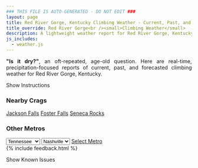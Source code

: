 ```yaml
---
### THIS FILE IS AUTO-GENERATED - DO NOT EDIT ###
layout: page
title: Red River Gorge, Kentucky Climbing Weather - Current, Past, and Forecasted Report
title_override: Red River Gorge<br /><small>Climbing Weather</small>
description: A lightweight weather report for Red River Gorge, Kentucky. Optimized for slow internet connections.
js_includes:
  - weather.js
---
```


<section class="measure center lh-copy f5-ns f6 ph2 mv4" style="text-align: justify;">
<strong>"Is it dry?"</strong>, an oft-repeated, age-old question. Here are real-time,
precipitation-focused reports of current, past, and forecasted climbing weather for Red River Gorge, Kentucky.
</section>

<p id="settings-toggle" class="mw5 b center tc hover-light-red black-70 pointer">Show Instructions</p>
<section id="settings" class="overflow-hidden" style="display:none;">
    <div class="mv2 ph2 center">
        <div class="fn f6 tc pv2">
            <p class="measure lh-copy center"><strong>Show/hide hourly forecasts</strong> by clicking the desired day.</p>
            <hr class="mw5 p0 mv2 o-60 b0 bt b--light-red light-red bg-light-red">
            <p class="measure lh-copy center"><strong>Current and Past conditions</strong> are measured by the nearest weather station. <strong>Forecast conditions</strong> are calculated and polled separately.</p>
            <hr class="mw5 p0 mv2 o-60 b0 bt b--light-red light-red bg-light-red">
            <p class="measure lh-copy center"><strong>Having issues?</strong> Try <a id="clear-cache" class="no-underline relative fancy-link light-red hover-light-red" href="#">clearing the local cache</a>.</p>
            <hr class="mw5 p0 mv2 o-60 b0 bt b--light-red light-red bg-light-red">
            <p class="measure lh-copy center">Weather data sourced from <a class="no-underline fancy-link relative light-red" target="_blank" href="https://www.weather.gov/documentation/services-web-api">weather.gov</a>.</p>
        </div>
    </div>
</section>
<section id="weather" data-crag="red-river-gorge-kentucky" class="mv4-ns mv3 ph2 center"></section>
<section id="nearby" class="tc lh-copy">
  <h3>Nearby Crags</h3>
<a class="nowrap no-underline fancy-link relative light-red mh3" href="/crags/jackson-falls-illinois-weather.html">Jackson Falls</a>
<a class="nowrap no-underline fancy-link relative light-red mh3" href="/crags/foster-falls-tennessee-weather.html">Foster Falls</a>
<a class="nowrap no-underline fancy-link relative light-red mh3" href="/crags/seneca-rocks-west-virginia-weather.html">Seneca Rocks</a>
</section>
<section id="nearby" class="tc lh-copy">
  <h3>Other Metros</h3>
  <select class="ma1 bg-near-white pa2" id="stateSel">
    <option value="Texas">Texas</option>
    <option value="Washington">Washington</option>
    <option value="Colorado">Colorado</option>
    <option value="Tennessee" selected>Tennessee</option>
    <option value="Utah">Utah</option>
    <option value="California">California</option>
  </select>
  <select class="ma1 bg-near-white pa2" id="citySel">
    <option value="Nashville" selected>Nashville</option>
  </select>
  <a id="selectMetro" class="f6 link dim ph3 pv2 ma1 dib white bg-light-red" href="/crags/nashville-tennessee-weather.html">Select Metro</a>
  <script>
    var states = [];
    states["Texas"] = "Austin"
    states["Washington"] = "Seattle"
    states["Colorado"] = "Denver"
    states["Tennessee"] = "Nashville"
    states["Utah"] = "Salt Lake City"
    states["California"] = "San Francisco|Los Angeles"
  </script>
</section>
{% include feedback.html %}
<p id="issues-toggle" class="mw5 b center tc hover-light-red black-70 pointer">Show Known Issues</p>
<section id="issues" class="overflow-hidden tc f6">
</section>

<script>
  var weekly_JKL_47_57 = {"updated":"2022-01-18T07:58:55+00:00","units":"us","forecastGenerator":"BaselineForecastGenerator","generatedAt":"2022-01-18T08:48:55+00:00","updateTime":"2022-01-18T07:58:55+00:00","validTimes":"2022-01-18T01:00:00+00:00/P8D","elevation":{"unitCode":"wmoUnit:m","value":270.0528},"periods":[{"number":1,"name":"Overnight","startTime":"2022-01-18T03:00:00-05:00","endTime":"2022-01-18T06:00:00-05:00","isDaytime":false,"temperature":19,"temperatureUnit":"F","temperatureTrend":"rising","windSpeed":"3 mph","windDirection":"WSW","icon":"https://api.weather.gov/icons/land/night/cold?size=medium","shortForecast":"Mostly Cloudy","detailedForecast":"Mostly cloudy. Low around 19, with temperatures rising to around 21 overnight. West southwest wind around 3 mph."},{"number":2,"name":"Tuesday","startTime":"2022-01-18T06:00:00-05:00","endTime":"2022-01-18T18:00:00-05:00","isDaytime":true,"temperature":41,"temperatureUnit":"F","temperatureTrend":"falling","windSpeed":"6 mph","windDirection":"SSW","icon":"https://api.weather.gov/icons/land/day/bkn?size=medium","shortForecast":"Partly Sunny","detailedForecast":"Partly sunny. High near 41, with temperatures falling to around 40 in the afternoon. South southwest wind around 6 mph."},{"number":3,"name":"Tuesday Night","startTime":"2022-01-18T18:00:00-05:00","endTime":"2022-01-19T06:00:00-05:00","isDaytime":false,"temperature":32,"temperatureUnit":"F","temperatureTrend":"rising","windSpeed":"8 mph","windDirection":"SSW","icon":"https://api.weather.gov/icons/land/night/bkn?size=medium","shortForecast":"Mostly Cloudy","detailedForecast":"Mostly cloudy. Low around 32, with temperatures rising to around 36 overnight. South southwest wind around 8 mph, with gusts as high as 18 mph."},{"number":4,"name":"Wednesday","startTime":"2022-01-19T06:00:00-05:00","endTime":"2022-01-19T18:00:00-05:00","isDaytime":true,"temperature":44,"temperatureUnit":"F","temperatureTrend":"falling","windSpeed":"3 to 8 mph","windDirection":"SW","icon":"https://api.weather.gov/icons/land/day/rain,60/rain,90?size=medium","shortForecast":"Light Rain","detailedForecast":"Rain after 8am. Mostly cloudy. High near 44, with temperatures falling to around 42 in the afternoon. Southwest wind 3 to 8 mph, with gusts as high as 17 mph. Chance of precipitation is 90%. New rainfall amounts between a tenth and quarter of an inch possible."},{"number":5,"name":"Wednesday Night","startTime":"2022-01-19T18:00:00-05:00","endTime":"2022-01-20T06:00:00-05:00","isDaytime":false,"temperature":22,"temperatureUnit":"F","temperatureTrend":"rising","windSpeed":"2 to 6 mph","windDirection":"NNW","icon":"https://api.weather.gov/icons/land/night/snow,90/snow,80?size=medium","shortForecast":"Rain And Snow","detailedForecast":"Rain before 11pm, then rain and snow. Cloudy. Low around 22, with temperatures rising to around 25 overnight. North northwest wind 2 to 6 mph. Chance of precipitation is 90%. New snow accumulation of 1 to 2 inches possible."},{"number":6,"name":"Thursday","startTime":"2022-01-20T06:00:00-05:00","endTime":"2022-01-20T18:00:00-05:00","isDaytime":true,"temperature":25,"temperatureUnit":"F","temperatureTrend":null,"windSpeed":"7 mph","windDirection":"N","icon":"https://api.weather.gov/icons/land/day/snow,30/bkn?size=medium","shortForecast":"Chance Light Snow then Partly Sunny","detailedForecast":"A chance of snow before 8am. Partly sunny, with a high near 25. Chance of precipitation is 30%. New snow accumulation of less than one inch possible."},{"number":7,"name":"Thursday Night","startTime":"2022-01-20T18:00:00-05:00","endTime":"2022-01-21T06:00:00-05:00","isDaytime":false,"temperature":12,"temperatureUnit":"F","temperatureTrend":null,"windSpeed":"6 mph","windDirection":"NNE","icon":"https://api.weather.gov/icons/land/night/cold?size=medium","shortForecast":"Partly Cloudy","detailedForecast":"Partly cloudy, with a low around 12."},{"number":8,"name":"Friday","startTime":"2022-01-21T06:00:00-05:00","endTime":"2022-01-21T18:00:00-05:00","isDaytime":true,"temperature":23,"temperatureUnit":"F","temperatureTrend":null,"windSpeed":"6 mph","windDirection":"NE","icon":"https://api.weather.gov/icons/land/day/bkn/snow,20?size=medium","shortForecast":"Partly Sunny then Slight Chance Light Snow","detailedForecast":"A slight chance of snow after 2pm. Partly sunny, with a high near 23. Chance of precipitation is 20%."},{"number":9,"name":"Friday Night","startTime":"2022-01-21T18:00:00-05:00","endTime":"2022-01-22T06:00:00-05:00","isDaytime":false,"temperature":9,"temperatureUnit":"F","temperatureTrend":null,"windSpeed":"5 mph","windDirection":"NE","icon":"https://api.weather.gov/icons/land/night/snow,30?size=medium","shortForecast":"Chance Light Snow","detailedForecast":"A chance of snow before 5am. Partly cloudy, with a low around 9. Chance of precipitation is 30%. New snow accumulation of less than half an inch possible."},{"number":10,"name":"Saturday","startTime":"2022-01-22T06:00:00-05:00","endTime":"2022-01-22T18:00:00-05:00","isDaytime":true,"temperature":28,"temperatureUnit":"F","temperatureTrend":null,"windSpeed":"5 mph","windDirection":"ESE","icon":"https://api.weather.gov/icons/land/day/sct?size=medium","shortForecast":"Mostly Sunny","detailedForecast":"Mostly sunny, with a high near 28. Little or no snow accumulation expected."},{"number":11,"name":"Saturday Night","startTime":"2022-01-22T18:00:00-05:00","endTime":"2022-01-23T06:00:00-05:00","isDaytime":false,"temperature":11,"temperatureUnit":"F","temperatureTrend":null,"windSpeed":"3 mph","windDirection":"SW","icon":"https://api.weather.gov/icons/land/night/cold?size=medium","shortForecast":"Partly Cloudy","detailedForecast":"Partly cloudy, with a low around 11."},{"number":12,"name":"Sunday","startTime":"2022-01-23T06:00:00-05:00","endTime":"2022-01-23T18:00:00-05:00","isDaytime":true,"temperature":31,"temperatureUnit":"F","temperatureTrend":null,"windSpeed":"3 to 7 mph","windDirection":"WSW","icon":"https://api.weather.gov/icons/land/day/sct?size=medium","shortForecast":"Mostly Sunny","detailedForecast":"Mostly sunny, with a high near 31."},{"number":13,"name":"Sunday Night","startTime":"2022-01-23T18:00:00-05:00","endTime":"2022-01-24T06:00:00-05:00","isDaytime":false,"temperature":17,"temperatureUnit":"F","temperatureTrend":null,"windSpeed":"6 mph","windDirection":"WSW","icon":"https://api.weather.gov/icons/land/night/cold/snow,20?size=medium","shortForecast":"Partly Cloudy then Slight Chance Light Snow","detailedForecast":"A slight chance of snow between 1am and 3am. Partly cloudy, with a low around 17. Chance of precipitation is 20%."},{"number":14,"name":"Monday","startTime":"2022-01-24T06:00:00-05:00","endTime":"2022-01-24T18:00:00-05:00","isDaytime":true,"temperature":35,"temperatureUnit":"F","temperatureTrend":null,"windSpeed":"8 mph","windDirection":"SW","icon":"https://api.weather.gov/icons/land/day/sct?size=medium","shortForecast":"Mostly Sunny","detailedForecast":"Mostly sunny, with a high near 35."}]}
  var hourly_JKL_47_57 = {"@context":["https://geojson.org/geojson-ld/geojson-context.jsonld",{"@version":"1.1","wx":"https://api.weather.gov/ontology#","geo":"http://www.opengis.net/ont/geosparql#","unit":"http://codes.wmo.int/common/unit/","@vocab":"https://api.weather.gov/ontology#"}],"type":"Feature","geometry":{"type":"Polygon","coordinates":[[[-83.7102083,37.7926247],[-83.7125498,37.7704513],[-83.68449530000001,37.7685983],[-83.6821481,37.7907716],[-83.7102083,37.7926247]]]},"properties":{"updated":"2022-01-18T07:58:55+00:00","units":"us","forecastGenerator":"HourlyForecastGenerator","generatedAt":"2022-01-18T08:48:56+00:00","updateTime":"2022-01-18T07:58:55+00:00","validTimes":"2022-01-18T01:00:00+00:00/P8D","elevation":{"unitCode":"wmoUnit:m","value":270.0528},"periods":[{"number":1,"name":"","startTime":"2022-01-18T03:00:00-05:00","endTime":"2022-01-18T04:00:00-05:00","isDaytime":false,"temperature":25,"temperatureUnit":"F","temperatureTrend":null,"windSpeed":"3 mph","windDirection":"W","icon":"https://api.weather.gov/icons/land/night/bkn?size=small","shortForecast":"Mostly Cloudy","detailedForecast":""},{"number":2,"name":"","startTime":"2022-01-18T04:00:00-05:00","endTime":"2022-01-18T05:00:00-05:00","isDaytime":false,"temperature":23,"temperatureUnit":"F","temperatureTrend":null,"windSpeed":"3 mph","windDirection":"WSW","icon":"https://api.weather.gov/icons/land/night/bkn?size=small","shortForecast":"Mostly Cloudy","detailedForecast":""},{"number":3,"name":"","startTime":"2022-01-18T05:00:00-05:00","endTime":"2022-01-18T06:00:00-05:00","isDaytime":false,"temperature":21,"temperatureUnit":"F","temperatureTrend":null,"windSpeed":"3 mph","windDirection":"WSW","icon":"https://api.weather.gov/icons/land/night/bkn?size=small","shortForecast":"Mostly Cloudy","detailedForecast":""},{"number":4,"name":"","startTime":"2022-01-18T06:00:00-05:00","endTime":"2022-01-18T07:00:00-05:00","isDaytime":true,"temperature":19,"temperatureUnit":"F","temperatureTrend":null,"windSpeed":"3 mph","windDirection":"SW","icon":"https://api.weather.gov/icons/land/day/cold?size=small","shortForecast":"Partly Sunny","detailedForecast":""},{"number":5,"name":"","startTime":"2022-01-18T07:00:00-05:00","endTime":"2022-01-18T08:00:00-05:00","isDaytime":true,"temperature":19,"temperatureUnit":"F","temperatureTrend":null,"windSpeed":"5 mph","windDirection":"SW","icon":"https://api.weather.gov/icons/land/day/cold?size=small","shortForecast":"Mostly Cloudy","detailedForecast":""},{"number":6,"name":"","startTime":"2022-01-18T08:00:00-05:00","endTime":"2022-01-18T09:00:00-05:00","isDaytime":true,"temperature":21,"temperatureUnit":"F","temperatureTrend":null,"windSpeed":"5 mph","windDirection":"SW","icon":"https://api.weather.gov/icons/land/day/bkn?size=small","shortForecast":"Partly Sunny","detailedForecast":""},{"number":7,"name":"","startTime":"2022-01-18T09:00:00-05:00","endTime":"2022-01-18T10:00:00-05:00","isDaytime":true,"temperature":24,"temperatureUnit":"F","temperatureTrend":null,"windSpeed":"5 mph","windDirection":"SSW","icon":"https://api.weather.gov/icons/land/day/bkn?size=small","shortForecast":"Partly Sunny","detailedForecast":""},{"number":8,"name":"","startTime":"2022-01-18T10:00:00-05:00","endTime":"2022-01-18T11:00:00-05:00","isDaytime":true,"temperature":28,"temperatureUnit":"F","temperatureTrend":null,"windSpeed":"5 mph","windDirection":"SSW","icon":"https://api.weather.gov/icons/land/day/bkn?size=small","shortForecast":"Partly Sunny","detailedForecast":""},{"number":9,"name":"","startTime":"2022-01-18T11:00:00-05:00","endTime":"2022-01-18T12:00:00-05:00","isDaytime":true,"temperature":31,"temperatureUnit":"F","temperatureTrend":null,"windSpeed":"5 mph","windDirection":"SSW","icon":"https://api.weather.gov/icons/land/day/bkn?size=small","shortForecast":"Partly Sunny","detailedForecast":""},{"number":10,"name":"","startTime":"2022-01-18T12:00:00-05:00","endTime":"2022-01-18T13:00:00-05:00","isDaytime":true,"temperature":34,"temperatureUnit":"F","temperatureTrend":null,"windSpeed":"6 mph","windDirection":"SSW","icon":"https://api.weather.gov/icons/land/day/bkn?size=small","shortForecast":"Partly Sunny","detailedForecast":""},{"number":11,"name":"","startTime":"2022-01-18T13:00:00-05:00","endTime":"2022-01-18T14:00:00-05:00","isDaytime":true,"temperature":37,"temperatureUnit":"F","temperatureTrend":null,"windSpeed":"6 mph","windDirection":"SSW","icon":"https://api.weather.gov/icons/land/day/sct?size=small","shortForecast":"Mostly Sunny","detailedForecast":""},{"number":12,"name":"","startTime":"2022-01-18T14:00:00-05:00","endTime":"2022-01-18T15:00:00-05:00","isDaytime":true,"temperature":39,"temperatureUnit":"F","temperatureTrend":null,"windSpeed":"6 mph","windDirection":"SSW","icon":"https://api.weather.gov/icons/land/day/sct?size=small","shortForecast":"Mostly Sunny","detailedForecast":""},{"number":13,"name":"","startTime":"2022-01-18T15:00:00-05:00","endTime":"2022-01-18T16:00:00-05:00","isDaytime":true,"temperature":41,"temperatureUnit":"F","temperatureTrend":null,"windSpeed":"6 mph","windDirection":"S","icon":"https://api.weather.gov/icons/land/day/sct?size=small","shortForecast":"Mostly Sunny","detailedForecast":""},{"number":14,"name":"","startTime":"2022-01-18T16:00:00-05:00","endTime":"2022-01-18T17:00:00-05:00","isDaytime":true,"temperature":41,"temperatureUnit":"F","temperatureTrend":null,"windSpeed":"6 mph","windDirection":"S","icon":"https://api.weather.gov/icons/land/day/sct?size=small","shortForecast":"Mostly Sunny","detailedForecast":""},{"number":15,"name":"","startTime":"2022-01-18T17:00:00-05:00","endTime":"2022-01-18T18:00:00-05:00","isDaytime":true,"temperature":40,"temperatureUnit":"F","temperatureTrend":null,"windSpeed":"6 mph","windDirection":"S","icon":"https://api.weather.gov/icons/land/day/sct?size=small","shortForecast":"Mostly Sunny","detailedForecast":""},{"number":16,"name":"","startTime":"2022-01-18T18:00:00-05:00","endTime":"2022-01-18T19:00:00-05:00","isDaytime":false,"temperature":36,"temperatureUnit":"F","temperatureTrend":null,"windSpeed":"6 mph","windDirection":"S","icon":"https://api.weather.gov/icons/land/night/sct?size=small","shortForecast":"Partly Cloudy","detailedForecast":""},{"number":17,"name":"","startTime":"2022-01-18T19:00:00-05:00","endTime":"2022-01-18T20:00:00-05:00","isDaytime":false,"temperature":33,"temperatureUnit":"F","temperatureTrend":null,"windSpeed":"6 mph","windDirection":"S","icon":"https://api.weather.gov/icons/land/night/sct?size=small","shortForecast":"Partly Cloudy","detailedForecast":""},{"number":18,"name":"","startTime":"2022-01-18T20:00:00-05:00","endTime":"2022-01-18T21:00:00-05:00","isDaytime":false,"temperature":32,"temperatureUnit":"F","temperatureTrend":null,"windSpeed":"6 mph","windDirection":"S","icon":"https://api.weather.gov/icons/land/night/sct?size=small","shortForecast":"Partly Cloudy","detailedForecast":""},{"number":19,"name":"","startTime":"2022-01-18T21:00:00-05:00","endTime":"2022-01-18T22:00:00-05:00","isDaytime":false,"temperature":32,"temperatureUnit":"F","temperatureTrend":null,"windSpeed":"7 mph","windDirection":"S","icon":"https://api.weather.gov/icons/land/night/bkn?size=small","shortForecast":"Mostly Cloudy","detailedForecast":""},{"number":20,"name":"","startTime":"2022-01-18T22:00:00-05:00","endTime":"2022-01-18T23:00:00-05:00","isDaytime":false,"temperature":33,"temperatureUnit":"F","temperatureTrend":null,"windSpeed":"7 mph","windDirection":"S","icon":"https://api.weather.gov/icons/land/night/bkn?size=small","shortForecast":"Mostly Cloudy","detailedForecast":""},{"number":21,"name":"","startTime":"2022-01-18T23:00:00-05:00","endTime":"2022-01-19T00:00:00-05:00","isDaytime":false,"temperature":33,"temperatureUnit":"F","temperatureTrend":null,"windSpeed":"7 mph","windDirection":"S","icon":"https://api.weather.gov/icons/land/night/bkn?size=small","shortForecast":"Mostly Cloudy","detailedForecast":""},{"number":22,"name":"","startTime":"2022-01-19T00:00:00-05:00","endTime":"2022-01-19T01:00:00-05:00","isDaytime":false,"temperature":33,"temperatureUnit":"F","temperatureTrend":null,"windSpeed":"8 mph","windDirection":"SSW","icon":"https://api.weather.gov/icons/land/night/bkn?size=small","shortForecast":"Mostly Cloudy","detailedForecast":""},{"number":23,"name":"","startTime":"2022-01-19T01:00:00-05:00","endTime":"2022-01-19T02:00:00-05:00","isDaytime":false,"temperature":33,"temperatureUnit":"F","temperatureTrend":null,"windSpeed":"8 mph","windDirection":"SSW","icon":"https://api.weather.gov/icons/land/night/bkn?size=small","shortForecast":"Mostly Cloudy","detailedForecast":""},{"number":24,"name":"","startTime":"2022-01-19T02:00:00-05:00","endTime":"2022-01-19T03:00:00-05:00","isDaytime":false,"temperature":34,"temperatureUnit":"F","temperatureTrend":null,"windSpeed":"8 mph","windDirection":"SSW","icon":"https://api.weather.gov/icons/land/night/bkn?size=small","shortForecast":"Mostly Cloudy","detailedForecast":""},{"number":25,"name":"","startTime":"2022-01-19T03:00:00-05:00","endTime":"2022-01-19T04:00:00-05:00","isDaytime":false,"temperature":35,"temperatureUnit":"F","temperatureTrend":null,"windSpeed":"8 mph","windDirection":"SSW","icon":"https://api.weather.gov/icons/land/night/bkn?size=small","shortForecast":"Mostly Cloudy","detailedForecast":""},{"number":26,"name":"","startTime":"2022-01-19T04:00:00-05:00","endTime":"2022-01-19T05:00:00-05:00","isDaytime":false,"temperature":36,"temperatureUnit":"F","temperatureTrend":null,"windSpeed":"8 mph","windDirection":"SSW","icon":"https://api.weather.gov/icons/land/night/bkn?size=small","shortForecast":"Mostly Cloudy","detailedForecast":""},{"number":27,"name":"","startTime":"2022-01-19T05:00:00-05:00","endTime":"2022-01-19T06:00:00-05:00","isDaytime":false,"temperature":36,"temperatureUnit":"F","temperatureTrend":null,"windSpeed":"8 mph","windDirection":"SSW","icon":"https://api.weather.gov/icons/land/night/bkn?size=small","shortForecast":"Mostly Cloudy","detailedForecast":""},{"number":28,"name":"","startTime":"2022-01-19T06:00:00-05:00","endTime":"2022-01-19T07:00:00-05:00","isDaytime":true,"temperature":36,"temperatureUnit":"F","temperatureTrend":null,"windSpeed":"8 mph","windDirection":"SSW","icon":"https://api.weather.gov/icons/land/day/bkn?size=small","shortForecast":"Mostly Cloudy","detailedForecast":""},{"number":29,"name":"","startTime":"2022-01-19T07:00:00-05:00","endTime":"2022-01-19T08:00:00-05:00","isDaytime":true,"temperature":37,"temperatureUnit":"F","temperatureTrend":null,"windSpeed":"8 mph","windDirection":"SSW","icon":"https://api.weather.gov/icons/land/day/bkn?size=small","shortForecast":"Mostly Cloudy","detailedForecast":""},{"number":30,"name":"","startTime":"2022-01-19T08:00:00-05:00","endTime":"2022-01-19T09:00:00-05:00","isDaytime":true,"temperature":38,"temperatureUnit":"F","temperatureTrend":null,"windSpeed":"8 mph","windDirection":"SSW","icon":"https://api.weather.gov/icons/land/day/rain?size=small","shortForecast":"Slight Chance Light Rain","detailedForecast":""},{"number":31,"name":"","startTime":"2022-01-19T09:00:00-05:00","endTime":"2022-01-19T10:00:00-05:00","isDaytime":true,"temperature":39,"temperatureUnit":"F","temperatureTrend":null,"windSpeed":"7 mph","windDirection":"SSW","icon":"https://api.weather.gov/icons/land/day/rain?size=small","shortForecast":"Chance Light Rain","detailedForecast":""},{"number":32,"name":"","startTime":"2022-01-19T10:00:00-05:00","endTime":"2022-01-19T11:00:00-05:00","isDaytime":true,"temperature":40,"temperatureUnit":"F","temperatureTrend":null,"windSpeed":"7 mph","windDirection":"SSW","icon":"https://api.weather.gov/icons/land/day/rain?size=small","shortForecast":"Chance Light Rain","detailedForecast":""},{"number":33,"name":"","startTime":"2022-01-19T11:00:00-05:00","endTime":"2022-01-19T12:00:00-05:00","isDaytime":true,"temperature":41,"temperatureUnit":"F","temperatureTrend":null,"windSpeed":"7 mph","windDirection":"SSW","icon":"https://api.weather.gov/icons/land/day/rain?size=small","shortForecast":"Light Rain Likely","detailedForecast":""},{"number":34,"name":"","startTime":"2022-01-19T12:00:00-05:00","endTime":"2022-01-19T13:00:00-05:00","isDaytime":true,"temperature":42,"temperatureUnit":"F","temperatureTrend":null,"windSpeed":"7 mph","windDirection":"SW","icon":"https://api.weather.gov/icons/land/day/rain?size=small","shortForecast":"Light Rain Likely","detailedForecast":""},{"number":35,"name":"","startTime":"2022-01-19T13:00:00-05:00","endTime":"2022-01-19T14:00:00-05:00","isDaytime":true,"temperature":43,"temperatureUnit":"F","temperatureTrend":null,"windSpeed":"7 mph","windDirection":"SW","icon":"https://api.weather.gov/icons/land/day/rain?size=small","shortForecast":"Light Rain","detailedForecast":""},{"number":36,"name":"","startTime":"2022-01-19T14:00:00-05:00","endTime":"2022-01-19T15:00:00-05:00","isDaytime":true,"temperature":43,"temperatureUnit":"F","temperatureTrend":null,"windSpeed":"6 mph","windDirection":"SW","icon":"https://api.weather.gov/icons/land/day/rain?size=small","shortForecast":"Light Rain","detailedForecast":""},{"number":37,"name":"","startTime":"2022-01-19T15:00:00-05:00","endTime":"2022-01-19T16:00:00-05:00","isDaytime":true,"temperature":43,"temperatureUnit":"F","temperatureTrend":null,"windSpeed":"6 mph","windDirection":"SW","icon":"https://api.weather.gov/icons/land/day/rain?size=small","shortForecast":"Light Rain","detailedForecast":""},{"number":38,"name":"","startTime":"2022-01-19T16:00:00-05:00","endTime":"2022-01-19T17:00:00-05:00","isDaytime":true,"temperature":43,"temperatureUnit":"F","temperatureTrend":null,"windSpeed":"5 mph","windDirection":"SW","icon":"https://api.weather.gov/icons/land/day/rain?size=small","shortForecast":"Light Rain","detailedForecast":""},{"number":39,"name":"","startTime":"2022-01-19T17:00:00-05:00","endTime":"2022-01-19T18:00:00-05:00","isDaytime":true,"temperature":42,"temperatureUnit":"F","temperatureTrend":null,"windSpeed":"3 mph","windDirection":"WSW","icon":"https://api.weather.gov/icons/land/day/rain?size=small","shortForecast":"Light Rain","detailedForecast":""},{"number":40,"name":"","startTime":"2022-01-19T18:00:00-05:00","endTime":"2022-01-19T19:00:00-05:00","isDaytime":false,"temperature":41,"temperatureUnit":"F","temperatureTrend":null,"windSpeed":"3 mph","windDirection":"WNW","icon":"https://api.weather.gov/icons/land/night/rain?size=small","shortForecast":"Light Rain","detailedForecast":""},{"number":41,"name":"","startTime":"2022-01-19T19:00:00-05:00","endTime":"2022-01-19T20:00:00-05:00","isDaytime":false,"temperature":38,"temperatureUnit":"F","temperatureTrend":null,"windSpeed":"2 mph","windDirection":"NW","icon":"https://api.weather.gov/icons/land/night/rain?size=small","shortForecast":"Rain","detailedForecast":""},{"number":42,"name":"","startTime":"2022-01-19T20:00:00-05:00","endTime":"2022-01-19T21:00:00-05:00","isDaytime":false,"temperature":38,"temperatureUnit":"F","temperatureTrend":null,"windSpeed":"3 mph","windDirection":"NW","icon":"https://api.weather.gov/icons/land/night/rain?size=small","shortForecast":"Rain","detailedForecast":""},{"number":43,"name":"","startTime":"2022-01-19T21:00:00-05:00","endTime":"2022-01-19T22:00:00-05:00","isDaytime":false,"temperature":37,"temperatureUnit":"F","temperatureTrend":null,"windSpeed":"3 mph","windDirection":"NNW","icon":"https://api.weather.gov/icons/land/night/rain?size=small","shortForecast":"Rain","detailedForecast":""},{"number":44,"name":"","startTime":"2022-01-19T22:00:00-05:00","endTime":"2022-01-19T23:00:00-05:00","isDaytime":false,"temperature":37,"temperatureUnit":"F","temperatureTrend":null,"windSpeed":"5 mph","windDirection":"NNW","icon":"https://api.weather.gov/icons/land/night/rain?size=small","shortForecast":"Rain","detailedForecast":""},{"number":45,"name":"","startTime":"2022-01-19T23:00:00-05:00","endTime":"2022-01-20T00:00:00-05:00","isDaytime":false,"temperature":35,"temperatureUnit":"F","temperatureTrend":null,"windSpeed":"5 mph","windDirection":"NNW","icon":"https://api.weather.gov/icons/land/night/snow?size=small","shortForecast":"Rain And Snow","detailedForecast":""},{"number":46,"name":"","startTime":"2022-01-20T00:00:00-05:00","endTime":"2022-01-20T01:00:00-05:00","isDaytime":false,"temperature":32,"temperatureUnit":"F","temperatureTrend":null,"windSpeed":"6 mph","windDirection":"N","icon":"https://api.weather.gov/icons/land/night/snow?size=small","shortForecast":"Snow","detailedForecast":""},{"number":47,"name":"","startTime":"2022-01-20T01:00:00-05:00","endTime":"2022-01-20T02:00:00-05:00","isDaytime":false,"temperature":30,"temperatureUnit":"F","temperatureTrend":null,"windSpeed":"6 mph","windDirection":"N","icon":"https://api.weather.gov/icons/land/night/snow?size=small","shortForecast":"Light Snow","detailedForecast":""},{"number":48,"name":"","startTime":"2022-01-20T02:00:00-05:00","endTime":"2022-01-20T03:00:00-05:00","isDaytime":false,"temperature":29,"temperatureUnit":"F","temperatureTrend":null,"windSpeed":"6 mph","windDirection":"N","icon":"https://api.weather.gov/icons/land/night/snow?size=small","shortForecast":"Light Snow Likely","detailedForecast":""},{"number":49,"name":"","startTime":"2022-01-20T03:00:00-05:00","endTime":"2022-01-20T04:00:00-05:00","isDaytime":false,"temperature":28,"temperatureUnit":"F","temperatureTrend":null,"windSpeed":"6 mph","windDirection":"N","icon":"https://api.weather.gov/icons/land/night/snow?size=small","shortForecast":"Light Snow Likely","detailedForecast":""},{"number":50,"name":"","startTime":"2022-01-20T04:00:00-05:00","endTime":"2022-01-20T05:00:00-05:00","isDaytime":false,"temperature":27,"temperatureUnit":"F","temperatureTrend":null,"windSpeed":"6 mph","windDirection":"N","icon":"https://api.weather.gov/icons/land/night/snow?size=small","shortForecast":"Light Snow Likely","detailedForecast":""},{"number":51,"name":"","startTime":"2022-01-20T05:00:00-05:00","endTime":"2022-01-20T06:00:00-05:00","isDaytime":false,"temperature":25,"temperatureUnit":"F","temperatureTrend":null,"windSpeed":"6 mph","windDirection":"N","icon":"https://api.weather.gov/icons/land/night/snow?size=small","shortForecast":"Chance Light Snow","detailedForecast":""},{"number":52,"name":"","startTime":"2022-01-20T06:00:00-05:00","endTime":"2022-01-20T07:00:00-05:00","isDaytime":true,"temperature":24,"temperatureUnit":"F","temperatureTrend":null,"windSpeed":"6 mph","windDirection":"N","icon":"https://api.weather.gov/icons/land/day/snow?size=small","shortForecast":"Chance Light Snow","detailedForecast":""},{"number":53,"name":"","startTime":"2022-01-20T07:00:00-05:00","endTime":"2022-01-20T08:00:00-05:00","isDaytime":true,"temperature":23,"temperatureUnit":"F","temperatureTrend":null,"windSpeed":"6 mph","windDirection":"N","icon":"https://api.weather.gov/icons/land/day/snow?size=small","shortForecast":"Slight Chance Light Snow","detailedForecast":""},{"number":54,"name":"","startTime":"2022-01-20T08:00:00-05:00","endTime":"2022-01-20T09:00:00-05:00","isDaytime":true,"temperature":22,"temperatureUnit":"F","temperatureTrend":null,"windSpeed":"6 mph","windDirection":"N","icon":"https://api.weather.gov/icons/land/day/bkn?size=small","shortForecast":"Mostly Cloudy","detailedForecast":""},{"number":55,"name":"","startTime":"2022-01-20T09:00:00-05:00","endTime":"2022-01-20T10:00:00-05:00","isDaytime":true,"temperature":22,"temperatureUnit":"F","temperatureTrend":null,"windSpeed":"7 mph","windDirection":"N","icon":"https://api.weather.gov/icons/land/day/bkn?size=small","shortForecast":"Partly Sunny","detailedForecast":""},{"number":56,"name":"","startTime":"2022-01-20T10:00:00-05:00","endTime":"2022-01-20T11:00:00-05:00","isDaytime":true,"temperature":22,"temperatureUnit":"F","temperatureTrend":null,"windSpeed":"7 mph","windDirection":"N","icon":"https://api.weather.gov/icons/land/day/bkn?size=small","shortForecast":"Partly Sunny","detailedForecast":""},{"number":57,"name":"","startTime":"2022-01-20T11:00:00-05:00","endTime":"2022-01-20T12:00:00-05:00","isDaytime":true,"temperature":23,"temperatureUnit":"F","temperatureTrend":null,"windSpeed":"7 mph","windDirection":"N","icon":"https://api.weather.gov/icons/land/day/bkn?size=small","shortForecast":"Partly Sunny","detailedForecast":""},{"number":58,"name":"","startTime":"2022-01-20T12:00:00-05:00","endTime":"2022-01-20T13:00:00-05:00","isDaytime":true,"temperature":24,"temperatureUnit":"F","temperatureTrend":null,"windSpeed":"7 mph","windDirection":"N","icon":"https://api.weather.gov/icons/land/day/bkn?size=small","shortForecast":"Partly Sunny","detailedForecast":""},{"number":59,"name":"","startTime":"2022-01-20T13:00:00-05:00","endTime":"2022-01-20T14:00:00-05:00","isDaytime":true,"temperature":25,"temperatureUnit":"F","temperatureTrend":null,"windSpeed":"7 mph","windDirection":"N","icon":"https://api.weather.gov/icons/land/day/bkn?size=small","shortForecast":"Partly Sunny","detailedForecast":""},{"number":60,"name":"","startTime":"2022-01-20T14:00:00-05:00","endTime":"2022-01-20T15:00:00-05:00","isDaytime":true,"temperature":25,"temperatureUnit":"F","temperatureTrend":null,"windSpeed":"7 mph","windDirection":"N","icon":"https://api.weather.gov/icons/land/day/bkn?size=small","shortForecast":"Partly Sunny","detailedForecast":""},{"number":61,"name":"","startTime":"2022-01-20T15:00:00-05:00","endTime":"2022-01-20T16:00:00-05:00","isDaytime":true,"temperature":25,"temperatureUnit":"F","temperatureTrend":null,"windSpeed":"7 mph","windDirection":"N","icon":"https://api.weather.gov/icons/land/day/sct?size=small","shortForecast":"Mostly Sunny","detailedForecast":""},{"number":62,"name":"","startTime":"2022-01-20T16:00:00-05:00","endTime":"2022-01-20T17:00:00-05:00","isDaytime":true,"temperature":25,"temperatureUnit":"F","temperatureTrend":null,"windSpeed":"7 mph","windDirection":"N","icon":"https://api.weather.gov/icons/land/day/sct?size=small","shortForecast":"Mostly Sunny","detailedForecast":""},{"number":63,"name":"","startTime":"2022-01-20T17:00:00-05:00","endTime":"2022-01-20T18:00:00-05:00","isDaytime":true,"temperature":23,"temperatureUnit":"F","temperatureTrend":null,"windSpeed":"6 mph","windDirection":"N","icon":"https://api.weather.gov/icons/land/day/sct?size=small","shortForecast":"Mostly Sunny","detailedForecast":""},{"number":64,"name":"","startTime":"2022-01-20T18:00:00-05:00","endTime":"2022-01-20T19:00:00-05:00","isDaytime":false,"temperature":22,"temperatureUnit":"F","temperatureTrend":null,"windSpeed":"6 mph","windDirection":"N","icon":"https://api.weather.gov/icons/land/night/sct?size=small","shortForecast":"Partly Cloudy","detailedForecast":""},{"number":65,"name":"","startTime":"2022-01-20T19:00:00-05:00","endTime":"2022-01-20T20:00:00-05:00","isDaytime":false,"temperature":19,"temperatureUnit":"F","temperatureTrend":null,"windSpeed":"5 mph","windDirection":"N","icon":"https://api.weather.gov/icons/land/night/cold?size=small","shortForecast":"Partly Cloudy","detailedForecast":""},{"number":66,"name":"","startTime":"2022-01-20T20:00:00-05:00","endTime":"2022-01-20T21:00:00-05:00","isDaytime":false,"temperature":18,"temperatureUnit":"F","temperatureTrend":null,"windSpeed":"5 mph","windDirection":"N","icon":"https://api.weather.gov/icons/land/night/cold?size=small","shortForecast":"Partly Cloudy","detailedForecast":""},{"number":67,"name":"","startTime":"2022-01-20T21:00:00-05:00","endTime":"2022-01-20T22:00:00-05:00","isDaytime":false,"temperature":16,"temperatureUnit":"F","temperatureTrend":null,"windSpeed":"5 mph","windDirection":"NNE","icon":"https://api.weather.gov/icons/land/night/cold?size=small","shortForecast":"Partly Cloudy","detailedForecast":""},{"number":68,"name":"","startTime":"2022-01-20T22:00:00-05:00","endTime":"2022-01-20T23:00:00-05:00","isDaytime":false,"temperature":15,"temperatureUnit":"F","temperatureTrend":null,"windSpeed":"5 mph","windDirection":"NNE","icon":"https://api.weather.gov/icons/land/night/cold?size=small","shortForecast":"Partly Cloudy","detailedForecast":""},{"number":69,"name":"","startTime":"2022-01-20T23:00:00-05:00","endTime":"2022-01-21T00:00:00-05:00","isDaytime":false,"temperature":14,"temperatureUnit":"F","temperatureTrend":null,"windSpeed":"5 mph","windDirection":"NNE","icon":"https://api.weather.gov/icons/land/night/cold?size=small","shortForecast":"Partly Cloudy","detailedForecast":""},{"number":70,"name":"","startTime":"2022-01-21T00:00:00-05:00","endTime":"2022-01-21T01:00:00-05:00","isDaytime":false,"temperature":14,"temperatureUnit":"F","temperatureTrend":null,"windSpeed":"5 mph","windDirection":"NNE","icon":"https://api.weather.gov/icons/land/night/cold?size=small","shortForecast":"Partly Cloudy","detailedForecast":""},{"number":71,"name":"","startTime":"2022-01-21T01:00:00-05:00","endTime":"2022-01-21T02:00:00-05:00","isDaytime":false,"temperature":13,"temperatureUnit":"F","temperatureTrend":null,"windSpeed":"5 mph","windDirection":"NNE","icon":"https://api.weather.gov/icons/land/night/cold?size=small","shortForecast":"Mostly Cloudy","detailedForecast":""},{"number":72,"name":"","startTime":"2022-01-21T02:00:00-05:00","endTime":"2022-01-21T03:00:00-05:00","isDaytime":false,"temperature":14,"temperatureUnit":"F","temperatureTrend":null,"windSpeed":"5 mph","windDirection":"NNE","icon":"https://api.weather.gov/icons/land/night/cold?size=small","shortForecast":"Mostly Cloudy","detailedForecast":""},{"number":73,"name":"","startTime":"2022-01-21T03:00:00-05:00","endTime":"2022-01-21T04:00:00-05:00","isDaytime":false,"temperature":14,"temperatureUnit":"F","temperatureTrend":null,"windSpeed":"5 mph","windDirection":"NNE","icon":"https://api.weather.gov/icons/land/night/cold?size=small","shortForecast":"Mostly Cloudy","detailedForecast":""},{"number":74,"name":"","startTime":"2022-01-21T04:00:00-05:00","endTime":"2022-01-21T05:00:00-05:00","isDaytime":false,"temperature":13,"temperatureUnit":"F","temperatureTrend":null,"windSpeed":"5 mph","windDirection":"NNE","icon":"https://api.weather.gov/icons/land/night/cold?size=small","shortForecast":"Mostly Cloudy","detailedForecast":""},{"number":75,"name":"","startTime":"2022-01-21T05:00:00-05:00","endTime":"2022-01-21T06:00:00-05:00","isDaytime":false,"temperature":13,"temperatureUnit":"F","temperatureTrend":null,"windSpeed":"5 mph","windDirection":"NNE","icon":"https://api.weather.gov/icons/land/night/cold?size=small","shortForecast":"Mostly Cloudy","detailedForecast":""},{"number":76,"name":"","startTime":"2022-01-21T06:00:00-05:00","endTime":"2022-01-21T07:00:00-05:00","isDaytime":true,"temperature":12,"temperatureUnit":"F","temperatureTrend":null,"windSpeed":"6 mph","windDirection":"NE","icon":"https://api.weather.gov/icons/land/day/cold?size=small","shortForecast":"Partly Sunny","detailedForecast":""},{"number":77,"name":"","startTime":"2022-01-21T07:00:00-05:00","endTime":"2022-01-21T08:00:00-05:00","isDaytime":true,"temperature":12,"temperatureUnit":"F","temperatureTrend":null,"windSpeed":"6 mph","windDirection":"NE","icon":"https://api.weather.gov/icons/land/day/cold?size=small","shortForecast":"Partly Sunny","detailedForecast":""},{"number":78,"name":"","startTime":"2022-01-21T08:00:00-05:00","endTime":"2022-01-21T09:00:00-05:00","isDaytime":true,"temperature":12,"temperatureUnit":"F","temperatureTrend":null,"windSpeed":"6 mph","windDirection":"NE","icon":"https://api.weather.gov/icons/land/day/cold?size=small","shortForecast":"Partly Sunny","detailedForecast":""},{"number":79,"name":"","startTime":"2022-01-21T09:00:00-05:00","endTime":"2022-01-21T10:00:00-05:00","isDaytime":true,"temperature":13,"temperatureUnit":"F","temperatureTrend":null,"windSpeed":"6 mph","windDirection":"NE","icon":"https://api.weather.gov/icons/land/day/cold?size=small","shortForecast":"Partly Sunny","detailedForecast":""},{"number":80,"name":"","startTime":"2022-01-21T10:00:00-05:00","endTime":"2022-01-21T11:00:00-05:00","isDaytime":true,"temperature":15,"temperatureUnit":"F","temperatureTrend":null,"windSpeed":"6 mph","windDirection":"NE","icon":"https://api.weather.gov/icons/land/day/cold?size=small","shortForecast":"Partly Sunny","detailedForecast":""},{"number":81,"name":"","startTime":"2022-01-21T11:00:00-05:00","endTime":"2022-01-21T12:00:00-05:00","isDaytime":true,"temperature":17,"temperatureUnit":"F","temperatureTrend":null,"windSpeed":"6 mph","windDirection":"NE","icon":"https://api.weather.gov/icons/land/day/cold?size=small","shortForecast":"Partly Sunny","detailedForecast":""},{"number":82,"name":"","startTime":"2022-01-21T12:00:00-05:00","endTime":"2022-01-21T13:00:00-05:00","isDaytime":true,"temperature":19,"temperatureUnit":"F","temperatureTrend":null,"windSpeed":"6 mph","windDirection":"NE","icon":"https://api.weather.gov/icons/land/day/cold?size=small","shortForecast":"Partly Sunny","detailedForecast":""},{"number":83,"name":"","startTime":"2022-01-21T13:00:00-05:00","endTime":"2022-01-21T14:00:00-05:00","isDaytime":true,"temperature":21,"temperatureUnit":"F","temperatureTrend":null,"windSpeed":"6 mph","windDirection":"NE","icon":"https://api.weather.gov/icons/land/day/bkn?size=small","shortForecast":"Partly Sunny","detailedForecast":""},{"number":84,"name":"","startTime":"2022-01-21T14:00:00-05:00","endTime":"2022-01-21T15:00:00-05:00","isDaytime":true,"temperature":22,"temperatureUnit":"F","temperatureTrend":null,"windSpeed":"6 mph","windDirection":"NE","icon":"https://api.weather.gov/icons/land/day/snow?size=small","shortForecast":"Slight Chance Light Snow","detailedForecast":""},{"number":85,"name":"","startTime":"2022-01-21T15:00:00-05:00","endTime":"2022-01-21T16:00:00-05:00","isDaytime":true,"temperature":23,"temperatureUnit":"F","temperatureTrend":null,"windSpeed":"6 mph","windDirection":"NE","icon":"https://api.weather.gov/icons/land/day/snow?size=small","shortForecast":"Slight Chance Light Snow","detailedForecast":""},{"number":86,"name":"","startTime":"2022-01-21T16:00:00-05:00","endTime":"2022-01-21T17:00:00-05:00","isDaytime":true,"temperature":23,"temperatureUnit":"F","temperatureTrend":null,"windSpeed":"6 mph","windDirection":"NE","icon":"https://api.weather.gov/icons/land/day/snow?size=small","shortForecast":"Slight Chance Light Snow","detailedForecast":""},{"number":87,"name":"","startTime":"2022-01-21T17:00:00-05:00","endTime":"2022-01-21T18:00:00-05:00","isDaytime":true,"temperature":21,"temperatureUnit":"F","temperatureTrend":null,"windSpeed":"5 mph","windDirection":"NE","icon":"https://api.weather.gov/icons/land/day/snow?size=small","shortForecast":"Slight Chance Light Snow","detailedForecast":""},{"number":88,"name":"","startTime":"2022-01-21T18:00:00-05:00","endTime":"2022-01-21T19:00:00-05:00","isDaytime":false,"temperature":18,"temperatureUnit":"F","temperatureTrend":null,"windSpeed":"5 mph","windDirection":"NE","icon":"https://api.weather.gov/icons/land/night/snow?size=small","shortForecast":"Chance Light Snow","detailedForecast":""},{"number":89,"name":"","startTime":"2022-01-21T19:00:00-05:00","endTime":"2022-01-21T20:00:00-05:00","isDaytime":false,"temperature":16,"temperatureUnit":"F","temperatureTrend":null,"windSpeed":"3 mph","windDirection":"NE","icon":"https://api.weather.gov/icons/land/night/snow?size=small","shortForecast":"Chance Light Snow","detailedForecast":""},{"number":90,"name":"","startTime":"2022-01-21T20:00:00-05:00","endTime":"2022-01-21T21:00:00-05:00","isDaytime":false,"temperature":14,"temperatureUnit":"F","temperatureTrend":null,"windSpeed":"3 mph","windDirection":"NE","icon":"https://api.weather.gov/icons/land/night/snow?size=small","shortForecast":"Chance Light Snow","detailedForecast":""},{"number":91,"name":"","startTime":"2022-01-21T21:00:00-05:00","endTime":"2022-01-21T22:00:00-05:00","isDaytime":false,"temperature":13,"temperatureUnit":"F","temperatureTrend":null,"windSpeed":"3 mph","windDirection":"NE","icon":"https://api.weather.gov/icons/land/night/snow?size=small","shortForecast":"Chance Light Snow","detailedForecast":""},{"number":92,"name":"","startTime":"2022-01-21T22:00:00-05:00","endTime":"2022-01-21T23:00:00-05:00","isDaytime":false,"temperature":12,"temperatureUnit":"F","temperatureTrend":null,"windSpeed":"3 mph","windDirection":"NE","icon":"https://api.weather.gov/icons/land/night/snow?size=small","shortForecast":"Chance Light Snow","detailedForecast":""},{"number":93,"name":"","startTime":"2022-01-21T23:00:00-05:00","endTime":"2022-01-22T00:00:00-05:00","isDaytime":false,"temperature":12,"temperatureUnit":"F","temperatureTrend":null,"windSpeed":"3 mph","windDirection":"NE","icon":"https://api.weather.gov/icons/land/night/snow?size=small","shortForecast":"Chance Light Snow","detailedForecast":""},{"number":94,"name":"","startTime":"2022-01-22T00:00:00-05:00","endTime":"2022-01-22T01:00:00-05:00","isDaytime":false,"temperature":11,"temperatureUnit":"F","temperatureTrend":null,"windSpeed":"2 mph","windDirection":"NE","icon":"https://api.weather.gov/icons/land/night/snow?size=small","shortForecast":"Chance Light Snow","detailedForecast":""},{"number":95,"name":"","startTime":"2022-01-22T01:00:00-05:00","endTime":"2022-01-22T02:00:00-05:00","isDaytime":false,"temperature":10,"temperatureUnit":"F","temperatureTrend":null,"windSpeed":"2 mph","windDirection":"NE","icon":"https://api.weather.gov/icons/land/night/snow?size=small","shortForecast":"Chance Light Snow","detailedForecast":""},{"number":96,"name":"","startTime":"2022-01-22T02:00:00-05:00","endTime":"2022-01-22T03:00:00-05:00","isDaytime":false,"temperature":10,"temperatureUnit":"F","temperatureTrend":null,"windSpeed":"2 mph","windDirection":"NE","icon":"https://api.weather.gov/icons/land/night/snow?size=small","shortForecast":"Slight Chance Light Snow","detailedForecast":""},{"number":97,"name":"","startTime":"2022-01-22T03:00:00-05:00","endTime":"2022-01-22T04:00:00-05:00","isDaytime":false,"temperature":10,"temperatureUnit":"F","temperatureTrend":null,"windSpeed":"2 mph","windDirection":"NE","icon":"https://api.weather.gov/icons/land/night/snow?size=small","shortForecast":"Slight Chance Light Snow","detailedForecast":""},{"number":98,"name":"","startTime":"2022-01-22T04:00:00-05:00","endTime":"2022-01-22T05:00:00-05:00","isDaytime":false,"temperature":9,"temperatureUnit":"F","temperatureTrend":null,"windSpeed":"2 mph","windDirection":"NE","icon":"https://api.weather.gov/icons/land/night/snow?size=small","shortForecast":"Slight Chance Light Snow","detailedForecast":""},{"number":99,"name":"","startTime":"2022-01-22T05:00:00-05:00","endTime":"2022-01-22T06:00:00-05:00","isDaytime":false,"temperature":9,"temperatureUnit":"F","temperatureTrend":null,"windSpeed":"2 mph","windDirection":"NE","icon":"https://api.weather.gov/icons/land/night/cold?size=small","shortForecast":"Partly Cloudy","detailedForecast":""},{"number":100,"name":"","startTime":"2022-01-22T06:00:00-05:00","endTime":"2022-01-22T07:00:00-05:00","isDaytime":true,"temperature":9,"temperatureUnit":"F","temperatureTrend":null,"windSpeed":"2 mph","windDirection":"NE","icon":"https://api.weather.gov/icons/land/day/cold?size=small","shortForecast":"Mostly Sunny","detailedForecast":""},{"number":101,"name":"","startTime":"2022-01-22T07:00:00-05:00","endTime":"2022-01-22T08:00:00-05:00","isDaytime":true,"temperature":9,"temperatureUnit":"F","temperatureTrend":null,"windSpeed":"2 mph","windDirection":"NE","icon":"https://api.weather.gov/icons/land/day/cold?size=small","shortForecast":"Mostly Sunny","detailedForecast":""},{"number":102,"name":"","startTime":"2022-01-22T08:00:00-05:00","endTime":"2022-01-22T09:00:00-05:00","isDaytime":true,"temperature":11,"temperatureUnit":"F","temperatureTrend":null,"windSpeed":"2 mph","windDirection":"ENE","icon":"https://api.weather.gov/icons/land/day/cold?size=small","shortForecast":"Mostly Sunny","detailedForecast":""},{"number":103,"name":"","startTime":"2022-01-22T09:00:00-05:00","endTime":"2022-01-22T10:00:00-05:00","isDaytime":true,"temperature":13,"temperatureUnit":"F","temperatureTrend":null,"windSpeed":"2 mph","windDirection":"E","icon":"https://api.weather.gov/icons/land/day/cold?size=small","shortForecast":"Mostly Sunny","detailedForecast":""},{"number":104,"name":"","startTime":"2022-01-22T10:00:00-05:00","endTime":"2022-01-22T11:00:00-05:00","isDaytime":true,"temperature":16,"temperatureUnit":"F","temperatureTrend":null,"windSpeed":"2 mph","windDirection":"E","icon":"https://api.weather.gov/icons/land/day/cold?size=small","shortForecast":"Mostly Sunny","detailedForecast":""},{"number":105,"name":"","startTime":"2022-01-22T11:00:00-05:00","endTime":"2022-01-22T12:00:00-05:00","isDaytime":true,"temperature":19,"temperatureUnit":"F","temperatureTrend":null,"windSpeed":"2 mph","windDirection":"SE","icon":"https://api.weather.gov/icons/land/day/cold?size=small","shortForecast":"Mostly Sunny","detailedForecast":""},{"number":106,"name":"","startTime":"2022-01-22T12:00:00-05:00","endTime":"2022-01-22T13:00:00-05:00","isDaytime":true,"temperature":21,"temperatureUnit":"F","temperatureTrend":null,"windSpeed":"2 mph","windDirection":"SSW","icon":"https://api.weather.gov/icons/land/day/sct?size=small","shortForecast":"Mostly Sunny","detailedForecast":""},{"number":107,"name":"","startTime":"2022-01-22T13:00:00-05:00","endTime":"2022-01-22T14:00:00-05:00","isDaytime":true,"temperature":24,"temperatureUnit":"F","temperatureTrend":null,"windSpeed":"2 mph","windDirection":"WSW","icon":"https://api.weather.gov/icons/land/day/sct?size=small","shortForecast":"Mostly Sunny","detailedForecast":""},{"number":108,"name":"","startTime":"2022-01-22T14:00:00-05:00","endTime":"2022-01-22T15:00:00-05:00","isDaytime":true,"temperature":27,"temperatureUnit":"F","temperatureTrend":null,"windSpeed":"3 mph","windDirection":"WSW","icon":"https://api.weather.gov/icons/land/day/sct?size=small","shortForecast":"Mostly Sunny","detailedForecast":""},{"number":109,"name":"","startTime":"2022-01-22T15:00:00-05:00","endTime":"2022-01-22T16:00:00-05:00","isDaytime":true,"temperature":28,"temperatureUnit":"F","temperatureTrend":null,"windSpeed":"5 mph","windDirection":"WSW","icon":"https://api.weather.gov/icons/land/day/sct?size=small","shortForecast":"Mostly Sunny","detailedForecast":""},{"number":110,"name":"","startTime":"2022-01-22T16:00:00-05:00","endTime":"2022-01-22T17:00:00-05:00","isDaytime":true,"temperature":28,"temperatureUnit":"F","temperatureTrend":null,"windSpeed":"5 mph","windDirection":"WSW","icon":"https://api.weather.gov/icons/land/day/sct?size=small","shortForecast":"Mostly Sunny","detailedForecast":""},{"number":111,"name":"","startTime":"2022-01-22T17:00:00-05:00","endTime":"2022-01-22T18:00:00-05:00","isDaytime":true,"temperature":25,"temperatureUnit":"F","temperatureTrend":null,"windSpeed":"5 mph","windDirection":"WSW","icon":"https://api.weather.gov/icons/land/day/sct?size=small","shortForecast":"Mostly Sunny","detailedForecast":""},{"number":112,"name":"","startTime":"2022-01-22T18:00:00-05:00","endTime":"2022-01-22T19:00:00-05:00","isDaytime":false,"temperature":21,"temperatureUnit":"F","temperatureTrend":null,"windSpeed":"3 mph","windDirection":"WSW","icon":"https://api.weather.gov/icons/land/night/sct?size=small","shortForecast":"Partly Cloudy","detailedForecast":""},{"number":113,"name":"","startTime":"2022-01-22T19:00:00-05:00","endTime":"2022-01-22T20:00:00-05:00","isDaytime":false,"temperature":17,"temperatureUnit":"F","temperatureTrend":null,"windSpeed":"2 mph","windDirection":"WSW","icon":"https://api.weather.gov/icons/land/night/cold?size=small","shortForecast":"Partly Cloudy","detailedForecast":""},{"number":114,"name":"","startTime":"2022-01-22T20:00:00-05:00","endTime":"2022-01-22T21:00:00-05:00","isDaytime":false,"temperature":16,"temperatureUnit":"F","temperatureTrend":null,"windSpeed":"2 mph","windDirection":"WSW","icon":"https://api.weather.gov/icons/land/night/cold?size=small","shortForecast":"Partly Cloudy","detailedForecast":""},{"number":115,"name":"","startTime":"2022-01-22T21:00:00-05:00","endTime":"2022-01-22T22:00:00-05:00","isDaytime":false,"temperature":15,"temperatureUnit":"F","temperatureTrend":null,"windSpeed":"2 mph","windDirection":"WSW","icon":"https://api.weather.gov/icons/land/night/cold?size=small","shortForecast":"Partly Cloudy","detailedForecast":""},{"number":116,"name":"","startTime":"2022-01-22T22:00:00-05:00","endTime":"2022-01-22T23:00:00-05:00","isDaytime":false,"temperature":15,"temperatureUnit":"F","temperatureTrend":null,"windSpeed":"2 mph","windDirection":"WSW","icon":"https://api.weather.gov/icons/land/night/cold?size=small","shortForecast":"Partly Cloudy","detailedForecast":""},{"number":117,"name":"","startTime":"2022-01-22T23:00:00-05:00","endTime":"2022-01-23T00:00:00-05:00","isDaytime":false,"temperature":15,"temperatureUnit":"F","temperatureTrend":null,"windSpeed":"2 mph","windDirection":"WSW","icon":"https://api.weather.gov/icons/land/night/cold?size=small","shortForecast":"Partly Cloudy","detailedForecast":""},{"number":118,"name":"","startTime":"2022-01-23T00:00:00-05:00","endTime":"2022-01-23T01:00:00-05:00","isDaytime":false,"temperature":14,"temperatureUnit":"F","temperatureTrend":null,"windSpeed":"2 mph","windDirection":"WSW","icon":"https://api.weather.gov/icons/land/night/cold?size=small","shortForecast":"Partly Cloudy","detailedForecast":""},{"number":119,"name":"","startTime":"2022-01-23T01:00:00-05:00","endTime":"2022-01-23T02:00:00-05:00","isDaytime":false,"temperature":13,"temperatureUnit":"F","temperatureTrend":null,"windSpeed":"2 mph","windDirection":"WSW","icon":"https://api.weather.gov/icons/land/night/cold?size=small","shortForecast":"Partly Cloudy","detailedForecast":""},{"number":120,"name":"","startTime":"2022-01-23T02:00:00-05:00","endTime":"2022-01-23T03:00:00-05:00","isDaytime":false,"temperature":12,"temperatureUnit":"F","temperatureTrend":null,"windSpeed":"2 mph","windDirection":"WSW","icon":"https://api.weather.gov/icons/land/night/cold?size=small","shortForecast":"Partly Cloudy","detailedForecast":""},{"number":121,"name":"","startTime":"2022-01-23T03:00:00-05:00","endTime":"2022-01-23T04:00:00-05:00","isDaytime":false,"temperature":12,"temperatureUnit":"F","temperatureTrend":null,"windSpeed":"3 mph","windDirection":"SW","icon":"https://api.weather.gov/icons/land/night/cold?size=small","shortForecast":"Partly Cloudy","detailedForecast":""},{"number":122,"name":"","startTime":"2022-01-23T04:00:00-05:00","endTime":"2022-01-23T05:00:00-05:00","isDaytime":false,"temperature":12,"temperatureUnit":"F","temperatureTrend":null,"windSpeed":"3 mph","windDirection":"SW","icon":"https://api.weather.gov/icons/land/night/cold?size=small","shortForecast":"Mostly Cloudy","detailedForecast":""},{"number":123,"name":"","startTime":"2022-01-23T05:00:00-05:00","endTime":"2022-01-23T06:00:00-05:00","isDaytime":false,"temperature":11,"temperatureUnit":"F","temperatureTrend":null,"windSpeed":"3 mph","windDirection":"SW","icon":"https://api.weather.gov/icons/land/night/cold?size=small","shortForecast":"Mostly Cloudy","detailedForecast":""},{"number":124,"name":"","startTime":"2022-01-23T06:00:00-05:00","endTime":"2022-01-23T07:00:00-05:00","isDaytime":true,"temperature":11,"temperatureUnit":"F","temperatureTrend":null,"windSpeed":"3 mph","windDirection":"WSW","icon":"https://api.weather.gov/icons/land/day/cold?size=small","shortForecast":"Mostly Sunny","detailedForecast":""},{"number":125,"name":"","startTime":"2022-01-23T07:00:00-05:00","endTime":"2022-01-23T08:00:00-05:00","isDaytime":true,"temperature":11,"temperatureUnit":"F","temperatureTrend":null,"windSpeed":"3 mph","windDirection":"WSW","icon":"https://api.weather.gov/icons/land/day/cold?size=small","shortForecast":"Mostly Sunny","detailedForecast":""},{"number":126,"name":"","startTime":"2022-01-23T08:00:00-05:00","endTime":"2022-01-23T09:00:00-05:00","isDaytime":true,"temperature":12,"temperatureUnit":"F","temperatureTrend":null,"windSpeed":"3 mph","windDirection":"WSW","icon":"https://api.weather.gov/icons/land/day/cold?size=small","shortForecast":"Mostly Sunny","detailedForecast":""},{"number":127,"name":"","startTime":"2022-01-23T09:00:00-05:00","endTime":"2022-01-23T10:00:00-05:00","isDaytime":true,"temperature":15,"temperatureUnit":"F","temperatureTrend":null,"windSpeed":"5 mph","windDirection":"W","icon":"https://api.weather.gov/icons/land/day/cold?size=small","shortForecast":"Mostly Sunny","detailedForecast":""},{"number":128,"name":"","startTime":"2022-01-23T10:00:00-05:00","endTime":"2022-01-23T11:00:00-05:00","isDaytime":true,"temperature":18,"temperatureUnit":"F","temperatureTrend":null,"windSpeed":"5 mph","windDirection":"W","icon":"https://api.weather.gov/icons/land/day/cold?size=small","shortForecast":"Mostly Sunny","detailedForecast":""},{"number":129,"name":"","startTime":"2022-01-23T11:00:00-05:00","endTime":"2022-01-23T12:00:00-05:00","isDaytime":true,"temperature":22,"temperatureUnit":"F","temperatureTrend":null,"windSpeed":"5 mph","windDirection":"W","icon":"https://api.weather.gov/icons/land/day/sct?size=small","shortForecast":"Mostly Sunny","detailedForecast":""},{"number":130,"name":"","startTime":"2022-01-23T12:00:00-05:00","endTime":"2022-01-23T13:00:00-05:00","isDaytime":true,"temperature":25,"temperatureUnit":"F","temperatureTrend":null,"windSpeed":"6 mph","windDirection":"W","icon":"https://api.weather.gov/icons/land/day/sct?size=small","shortForecast":"Mostly Sunny","detailedForecast":""},{"number":131,"name":"","startTime":"2022-01-23T13:00:00-05:00","endTime":"2022-01-23T14:00:00-05:00","isDaytime":true,"temperature":29,"temperatureUnit":"F","temperatureTrend":null,"windSpeed":"6 mph","windDirection":"W","icon":"https://api.weather.gov/icons/land/day/sct?size=small","shortForecast":"Mostly Sunny","detailedForecast":""},{"number":132,"name":"","startTime":"2022-01-23T14:00:00-05:00","endTime":"2022-01-23T15:00:00-05:00","isDaytime":true,"temperature":30,"temperatureUnit":"F","temperatureTrend":null,"windSpeed":"6 mph","windDirection":"W","icon":"https://api.weather.gov/icons/land/day/sct?size=small","shortForecast":"Mostly Sunny","detailedForecast":""},{"number":133,"name":"","startTime":"2022-01-23T15:00:00-05:00","endTime":"2022-01-23T16:00:00-05:00","isDaytime":true,"temperature":31,"temperatureUnit":"F","temperatureTrend":null,"windSpeed":"7 mph","windDirection":"W","icon":"https://api.weather.gov/icons/land/day/sct?size=small","shortForecast":"Mostly Sunny","detailedForecast":""},{"number":134,"name":"","startTime":"2022-01-23T16:00:00-05:00","endTime":"2022-01-23T17:00:00-05:00","isDaytime":true,"temperature":30,"temperatureUnit":"F","temperatureTrend":null,"windSpeed":"7 mph","windDirection":"W","icon":"https://api.weather.gov/icons/land/day/sct?size=small","shortForecast":"Mostly Sunny","detailedForecast":""},{"number":135,"name":"","startTime":"2022-01-23T17:00:00-05:00","endTime":"2022-01-23T18:00:00-05:00","isDaytime":true,"temperature":28,"temperatureUnit":"F","temperatureTrend":null,"windSpeed":"6 mph","windDirection":"W","icon":"https://api.weather.gov/icons/land/day/sct?size=small","shortForecast":"Mostly Sunny","detailedForecast":""},{"number":136,"name":"","startTime":"2022-01-23T18:00:00-05:00","endTime":"2022-01-23T19:00:00-05:00","isDaytime":false,"temperature":26,"temperatureUnit":"F","temperatureTrend":null,"windSpeed":"6 mph","windDirection":"W","icon":"https://api.weather.gov/icons/land/night/sct?size=small","shortForecast":"Partly Cloudy","detailedForecast":""},{"number":137,"name":"","startTime":"2022-01-23T19:00:00-05:00","endTime":"2022-01-23T20:00:00-05:00","isDaytime":false,"temperature":24,"temperatureUnit":"F","temperatureTrend":null,"windSpeed":"5 mph","windDirection":"W","icon":"https://api.weather.gov/icons/land/night/sct?size=small","shortForecast":"Partly Cloudy","detailedForecast":""},{"number":138,"name":"","startTime":"2022-01-23T20:00:00-05:00","endTime":"2022-01-23T21:00:00-05:00","isDaytime":false,"temperature":22,"temperatureUnit":"F","temperatureTrend":null,"windSpeed":"5 mph","windDirection":"W","icon":"https://api.weather.gov/icons/land/night/sct?size=small","shortForecast":"Partly Cloudy","detailedForecast":""},{"number":139,"name":"","startTime":"2022-01-23T21:00:00-05:00","endTime":"2022-01-23T22:00:00-05:00","isDaytime":false,"temperature":21,"temperatureUnit":"F","temperatureTrend":null,"windSpeed":"5 mph","windDirection":"WSW","icon":"https://api.weather.gov/icons/land/night/sct?size=small","shortForecast":"Partly Cloudy","detailedForecast":""},{"number":140,"name":"","startTime":"2022-01-23T22:00:00-05:00","endTime":"2022-01-23T23:00:00-05:00","isDaytime":false,"temperature":21,"temperatureUnit":"F","temperatureTrend":null,"windSpeed":"5 mph","windDirection":"WSW","icon":"https://api.weather.gov/icons/land/night/sct?size=small","shortForecast":"Partly Cloudy","detailedForecast":""},{"number":141,"name":"","startTime":"2022-01-23T23:00:00-05:00","endTime":"2022-01-24T00:00:00-05:00","isDaytime":false,"temperature":20,"temperatureUnit":"F","temperatureTrend":null,"windSpeed":"5 mph","windDirection":"WSW","icon":"https://api.weather.gov/icons/land/night/cold?size=small","shortForecast":"Partly Cloudy","detailedForecast":""},{"number":142,"name":"","startTime":"2022-01-24T00:00:00-05:00","endTime":"2022-01-24T01:00:00-05:00","isDaytime":false,"temperature":19,"temperatureUnit":"F","temperatureTrend":null,"windSpeed":"5 mph","windDirection":"WSW","icon":"https://api.weather.gov/icons/land/night/cold?size=small","shortForecast":"Partly Cloudy","detailedForecast":""},{"number":143,"name":"","startTime":"2022-01-24T01:00:00-05:00","endTime":"2022-01-24T02:00:00-05:00","isDaytime":false,"temperature":19,"temperatureUnit":"F","temperatureTrend":null,"windSpeed":"5 mph","windDirection":"WSW","icon":"https://api.weather.gov/icons/land/night/snow?size=small","shortForecast":"Slight Chance Light Snow","detailedForecast":""},{"number":144,"name":"","startTime":"2022-01-24T02:00:00-05:00","endTime":"2022-01-24T03:00:00-05:00","isDaytime":false,"temperature":18,"temperatureUnit":"F","temperatureTrend":null,"windSpeed":"5 mph","windDirection":"WSW","icon":"https://api.weather.gov/icons/land/night/snow?size=small","shortForecast":"Slight Chance Light Snow","detailedForecast":""},{"number":145,"name":"","startTime":"2022-01-24T03:00:00-05:00","endTime":"2022-01-24T04:00:00-05:00","isDaytime":false,"temperature":18,"temperatureUnit":"F","temperatureTrend":null,"windSpeed":"5 mph","windDirection":"SW","icon":"https://api.weather.gov/icons/land/night/cold?size=small","shortForecast":"Partly Cloudy","detailedForecast":""},{"number":146,"name":"","startTime":"2022-01-24T04:00:00-05:00","endTime":"2022-01-24T05:00:00-05:00","isDaytime":false,"temperature":18,"temperatureUnit":"F","temperatureTrend":null,"windSpeed":"5 mph","windDirection":"SW","icon":"https://api.weather.gov/icons/land/night/cold?size=small","shortForecast":"Partly Cloudy","detailedForecast":""},{"number":147,"name":"","startTime":"2022-01-24T05:00:00-05:00","endTime":"2022-01-24T06:00:00-05:00","isDaytime":false,"temperature":17,"temperatureUnit":"F","temperatureTrend":null,"windSpeed":"5 mph","windDirection":"SW","icon":"https://api.weather.gov/icons/land/night/cold?size=small","shortForecast":"Partly Cloudy","detailedForecast":""},{"number":148,"name":"","startTime":"2022-01-24T06:00:00-05:00","endTime":"2022-01-24T07:00:00-05:00","isDaytime":true,"temperature":17,"temperatureUnit":"F","temperatureTrend":null,"windSpeed":"6 mph","windDirection":"SW","icon":"https://api.weather.gov/icons/land/day/cold?size=small","shortForecast":"Mostly Sunny","detailedForecast":""},{"number":149,"name":"","startTime":"2022-01-24T07:00:00-05:00","endTime":"2022-01-24T08:00:00-05:00","isDaytime":true,"temperature":18,"temperatureUnit":"F","temperatureTrend":null,"windSpeed":"6 mph","windDirection":"SW","icon":"https://api.weather.gov/icons/land/day/cold?size=small","shortForecast":"Partly Sunny","detailedForecast":""},{"number":150,"name":"","startTime":"2022-01-24T08:00:00-05:00","endTime":"2022-01-24T09:00:00-05:00","isDaytime":true,"temperature":19,"temperatureUnit":"F","temperatureTrend":null,"windSpeed":"6 mph","windDirection":"SW","icon":"https://api.weather.gov/icons/land/day/cold?size=small","shortForecast":"Partly Sunny","detailedForecast":""},{"number":151,"name":"","startTime":"2022-01-24T09:00:00-05:00","endTime":"2022-01-24T10:00:00-05:00","isDaytime":true,"temperature":22,"temperatureUnit":"F","temperatureTrend":null,"windSpeed":"6 mph","windDirection":"SW","icon":"https://api.weather.gov/icons/land/day/bkn?size=small","shortForecast":"Partly Sunny","detailedForecast":""},{"number":152,"name":"","startTime":"2022-01-24T10:00:00-05:00","endTime":"2022-01-24T11:00:00-05:00","isDaytime":true,"temperature":25,"temperatureUnit":"F","temperatureTrend":null,"windSpeed":"6 mph","windDirection":"SW","icon":"https://api.weather.gov/icons/land/day/bkn?size=small","shortForecast":"Partly Sunny","detailedForecast":""},{"number":153,"name":"","startTime":"2022-01-24T11:00:00-05:00","endTime":"2022-01-24T12:00:00-05:00","isDaytime":true,"temperature":27,"temperatureUnit":"F","temperatureTrend":null,"windSpeed":"6 mph","windDirection":"SW","icon":"https://api.weather.gov/icons/land/day/bkn?size=small","shortForecast":"Partly Sunny","detailedForecast":""},{"number":154,"name":"","startTime":"2022-01-24T12:00:00-05:00","endTime":"2022-01-24T13:00:00-05:00","isDaytime":true,"temperature":29,"temperatureUnit":"F","temperatureTrend":null,"windSpeed":"6 mph","windDirection":"SW","icon":"https://api.weather.gov/icons/land/day/bkn?size=small","shortForecast":"Partly Sunny","detailedForecast":""},{"number":155,"name":"","startTime":"2022-01-24T13:00:00-05:00","endTime":"2022-01-24T14:00:00-05:00","isDaytime":true,"temperature":32,"temperatureUnit":"F","temperatureTrend":null,"windSpeed":"6 mph","windDirection":"SW","icon":"https://api.weather.gov/icons/land/day/bkn?size=small","shortForecast":"Partly Sunny","detailedForecast":""},{"number":156,"name":"","startTime":"2022-01-24T14:00:00-05:00","endTime":"2022-01-24T15:00:00-05:00","isDaytime":true,"temperature":34,"temperatureUnit":"F","temperatureTrend":null,"windSpeed":"7 mph","windDirection":"WSW","icon":"https://api.weather.gov/icons/land/day/sct?size=small","shortForecast":"Mostly Sunny","detailedForecast":""}]}}
  var crags_config = [
  {
    "name": "Red River Gorge",
    "note": "Sandstone cliffs.",
    "mountainProject": "https://www.mountainproject.com/area/105841134/red-river-gorge",
    "station": "KIOB",
    "office": "JKL/47,57",
    "coordinates": [
      -83.683,
      37.783
    ]
  }
]</script>
